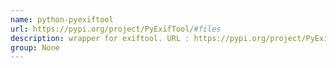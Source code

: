 ```yaml
---
name: python-pyexiftool
url: https://pypi.org/project/PyExifTool/#files
description: wrapper for exiftool. URL : https://pypi.org/project/PyExifTool/#files Groups : None
group: None
---
```

